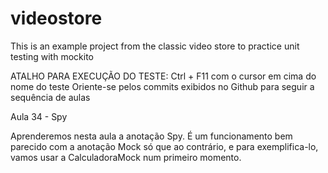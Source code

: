 # videostore
This is an example project from the classic video store to practice unit testing with mockito

ATALHO PARA EXECUÇÃO DO TESTE: Ctrl + F11 com o cursor em cima do nome do teste
Oriente-se pelos commits exibidos no Github para seguir a sequência de aulas

Aula 34 - Spy

Aprenderemos nesta aula a anotação Spy. É um funcionamento bem parecido com a anotação Mock só que ao contrário, e para exemplifica-lo, vamos usar a CalculadoraMock num primeiro momento.